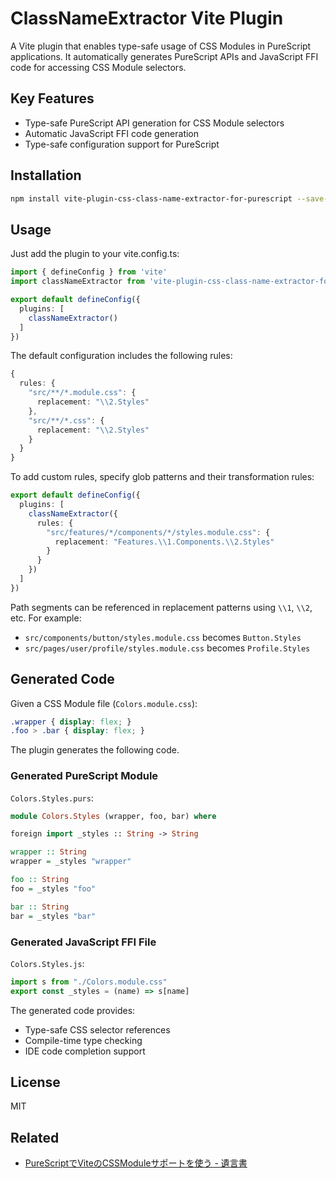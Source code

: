 # ClassNameExtractor Vite Plugin

A Vite plugin that enables type-safe usage of CSS Modules in PureScript applications. It automatically generates PureScript APIs and JavaScript FFI code for accessing CSS Module selectors.

## Key Features

- Type-safe PureScript API generation for CSS Module selectors
- Automatic JavaScript FFI code generation
- Type-safe configuration support for PureScript

## Installation

```bash
npm install vite-plugin-css-class-name-extractor-for-purescript --save-dev
```

## Usage

Just add the plugin to your vite.config.ts:

```typescript
import { defineConfig } from 'vite'
import classNameExtractor from 'vite-plugin-css-class-name-extractor-for-purescript'

export default defineConfig({
  plugins: [
    classNameExtractor()
  ]
})
```

The default configuration includes the following rules:

```typescript
{
  rules: {
    "src/**/*.module.css": {
      replacement: "\\2.Styles"
    },
    "src/**/*.css": {
      replacement: "\\2.Styles"
    }
  }
}
```

To add custom rules, specify glob patterns and their transformation rules:

```typescript
export default defineConfig({
  plugins: [
    classNameExtractor({
      rules: {
        "src/features/*/components/*/styles.module.css": {
          replacement: "Features.\\1.Components.\\2.Styles"
        }
      }
    })
  ]
})
```

Path segments can be referenced in replacement patterns using `\\1`, `\\2`, etc. For example:
- `src/components/button/styles.module.css` becomes `Button.Styles`
- `src/pages/user/profile/styles.module.css` becomes `Profile.Styles`

## Generated Code

Given a CSS Module file (`Colors.module.css`):

```css
.wrapper { display: flex; }
.foo > .bar { display: flex; }
```

The plugin generates the following code.

### Generated PureScript Module

`Colors.Styles.purs`:
```purescript
module Colors.Styles (wrapper, foo, bar) where

foreign import _styles :: String -> String

wrapper :: String
wrapper = _styles "wrapper"

foo :: String
foo = _styles "foo"

bar :: String
bar = _styles "bar"
```

### Generated JavaScript FFI File

`Colors.Styles.js`:
```javascript
import s from "./Colors.module.css"
export const _styles = (name) => s[name]
```

The generated code provides:

- Type-safe CSS selector references
- Compile-time type checking
- IDE code completion support

## License

MIT

## Related
- [PureScriptでViteのCSSModuleサポートを使う - 遺言書](https://blog.himanoa.net/93/)
